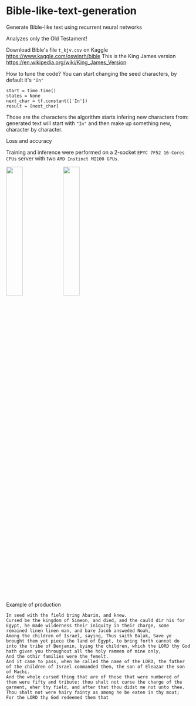 # Bible-like-text-generation
Generate Bible-like text using recurrent neural networks

Analyzes only the Old Testament!

Download Bible's file `t_kjv.csv` on Kaggle https://www.kaggle.com/oswinrh/bible
This is the King James version https://en.wikipedia.org/wiki/King_James_Version

How to tune the code? You can start changing the seed characters, by default it's `"In"`
```
start = time.time()
states = None
next_char = tf.constant(['In'])
result = [next_char]
```
Those are the characters the algorithm starts infering new characters from: generated text will start with `"In"` and then make up something new, character by character.

Loss and accuracy

Training and inference were performed on a 2-socket `EPYC 7F52 16-Cores CPUs` server with two `AMD Instinct MI100 GPUs`. 

<img src="https://user-images.githubusercontent.com/89974426/134898037-2a3461f9-b400-4b0c-8b9b-95dca092d463.png" width=30% height=30%>
<img src="https://user-images.githubusercontent.com/89974426/134898183-a0450bf6-70ab-47e2-9040-9757a81191ad.png" width=30% height=30%>

Example of production

```
In seed with the field bring Abarim, and knew.
Cursed be the kingdom of Simeon, and died, and the cauld dir his for Egypt, he made wilderness their iniquity in their charge, some remained linen linen man, and bare Jacob answeded Noah,
Among the children of Israel, saying, Thus saith Balak, Save ye brought them yet piece the land of Egypt, to bring forth cannot do into the tribe of Benjamin, bying the children, which the LORD thy God hath given you throughout all the holy rammen of mine only,
And the othir families were the femelt.
And it came to pass, when he called the name of the LORD, the father of the children of Israel commanded them, the son of Eleazar the son of Machi.
And the whole cursed thing that are of those that were numbered of them were fifty and tribute: thou shalt not curse the charge of the garment, eher thy field, and after that thou didst me not unto thee.
Thou shalt not were hairy fainty as among he be eaten in thy mout;
For the LORD thy God redeemed them that
```

